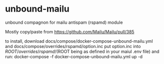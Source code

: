 # unbound-mailu
unbound compagnon for mailu antispam (rspamd) module

Mostly copy/paste from https://github.com/Mailu/Mailu/pull/385

to install, download docs/compose/docker-compose-unbound-mailu.yml
and docs/compose/overrides/rspamd/option.inc
put option.inc into $ROOT/overrides/rspamd/ ($ROOT being as defined in your maiul .env file) 
and run:
docker-compose -f docker-compose-unbound-mailu.yml up -d
